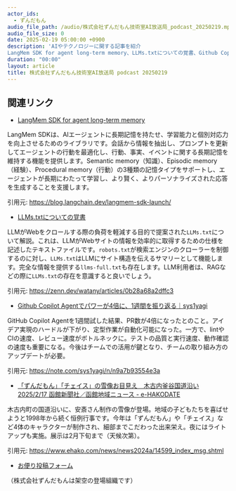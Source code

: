 ```yaml
---
actor_ids:
  - ずんだもん
audio_file_path: /audio/株式会社ずんだもん技術室AI放送局_podcast_20250219.mp3
audio_file_size: 0
date: 2025-02-19 05:00:00 +0900
description: 'AIやテクノロジーに関する記事を紹介  
LangMem SDK for agent long-term memory、LLMs.txtについての覚書、Github Copilot Agentでパワーが4倍に、1週間を振り返る｜sys1yagi、「ずんだもん」「チェイス」の雪像お目見え　木古内釜谷国道沿い  2025/2/17 函館新聞社／函館地域ニュース - e-HAKODATE'
duration: "00:00"
layout: article
title: 株式会社ずんだもん技術室AI放送局 podcast 20250219
---
```


## 関連リンク


- [LangMem SDK for agent long-term memory](https://blog.langchain.dev/langmem-sdk-launch/)  


LangMem SDKは、AIエージェントに長期記憶を持たせ、学習能力と個別対応力を向上させるためのライブラリです。会話から情報を抽出し、プロンプトを更新してエージェントの行動を最適化し、行動、事実、イベントに関する長期記憶を維持する機能を提供します。Semantic memory（知識）、Episodic memory（経験）、Procedural memory（行動）の3種類の記憶タイプをサポートし、エージェントが長期にわたって学習し、より賢く、よりパーソナライズされた応答を生成することを支援します。


引用元: https://blog.langchain.dev/langmem-sdk-launch/


- [LLMs.txtについての覚書](https://zenn.dev/watany/articles/0b28a68a2dffc3)  


LLMがWebをクロールする際の負荷を軽減する目的で提案された`LLMs.txt`について解説。これは、LLMがWebサイトの情報を効率的に取得するための仕様を記述したテキストファイルです。`robots.txt`が検索エンジンのクローラーを制御するのに対し、`LLMs.txt`はLLMにサイト構造を伝えるサマリーとして機能します。完全な情報を提供する`llms-full.txt`も存在します。LLM利用者は、RAGなどの際に`LLMs.txt`の存在を意識すると良いでしょう。


引用元: https://zenn.dev/watany/articles/0b28a68a2dffc3


- [Github Copilot Agentでパワーが4倍に、1週間を振り返る｜sys1yagi](https://note.com/sys1yagi/n/n9a7b93554e3a)  


GitHub Copilot Agentを1週間試した結果、PR数が4倍になったとのこと。アイデア実現のハードルが下がり、定型作業が自動化可能になった。一方で、lintやCIの速度、レビュー速度がボトルネックに。テストの品質と実行速度、動作確認の速度も重要になる。今後はチームでの活用が鍵となり、チームの取り組み方のアップデートが必要。


引用元: https://note.com/sys1yagi/n/n9a7b93554e3a


- [「ずんだもん」「チェイス」の雪像お目見え　木古内釜谷国道沿い  2025/2/17 函館新聞社／函館地域ニュース - e-HAKODATE](https://www.ehako.com/news/news2024a/14599_index_msg.shtml)  


木古内町の国道沿いに、安斎さん制作の雪像が登場。地域の子どもたちを喜ばせようと1998年から続く恒例行事です。今年は「ずんだもん」や「チェイス」など4体のキャラクターが制作され、細部までこだわった出来栄え。夜にはライトアップも実施。展示は2月下旬まで（天候次第）。


引用元: https://www.ehako.com/news/news2024a/14599_index_msg.shtml



- [お便り投稿フォーム](https://forms.gle/ffg4JTfqdiqK62qf9)

（株式会社ずんだもんは架空の登場組織です）

